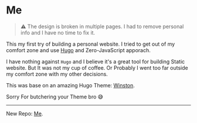 # Me

> :warning: The design is broken in multiple pages. I had to remove personal info and I have no time to fix it.

This my first try of building a personal website. I tried to get out of my comfort zone and use [Hugo](https://gohugo.io/) and Zero-JavaScript apporach.

I have nothing against `Hugo` and I believe it's a great tool for building Static website. But It was not my cup of coffee. Or Probably I went too far outside my comfort zone with my other decisions.

This was base on an amazing Hugo Theme: [Winston](https://github.com/zerostaticthemes/hugo-winston-theme).

Sorry For butchering your Theme bro 😅

---

New Repo: [Me](https://github.com/jihedmastouri).

